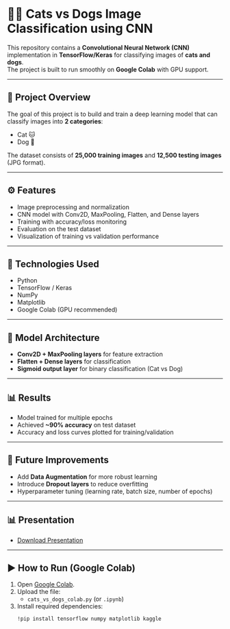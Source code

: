 # 🐶🐱 Cats vs Dogs Image Classification using CNN

This repository contains a **Convolutional Neural Network (CNN)** implementation in **TensorFlow/Keras** for classifying images of **cats and dogs**.  
The project is built to run smoothly on **Google Colab** with GPU support.

---

## 📌 Project Overview
The goal of this project is to build and train a deep learning model that can classify images into **2 categories**:
- Cat 🐱
- Dog 🐶

The dataset consists of **25,000 training images** and **12,500 testing images** (JPG format).  

---

## ⚙️ Features
- Image preprocessing and normalization  
- CNN model with Conv2D, MaxPooling, Flatten, and Dense layers  
- Training with accuracy/loss monitoring  
- Evaluation on the test dataset  
- Visualization of training vs validation performance  

---

## 🚀 Technologies Used
- Python  
- TensorFlow / Keras  
- NumPy  
- Matplotlib  
- Google Colab (GPU recommended)  

---

## 🧩 Model Architecture
- **Conv2D + MaxPooling layers** for feature extraction  
- **Flatten + Dense layers** for classification  
- **Sigmoid output layer** for binary classification (Cat vs Dog)  

---

## 📊 Results
- Model trained for multiple epochs  
- Achieved **~90% accuracy** on test dataset  
- Accuracy and loss curves plotted for training/validation  

---

## 🔮 Future Improvements
- Add **Data Augmentation** for more robust learning  
- Introduce **Dropout layers** to reduce overfitting  
- Hyperparameter tuning (learning rate, batch size, number of epochs)  

---

## 📊 Presentation
- [Download Presentation](https://github.com/Faizi0952112/DataScience-Projects/blob/main/deepLearning/Cat_vs_Dog_CNN/doc/Cats-vs-Dogs-Image-Classification.pptx)

---

## ▶️ How to Run (Google Colab)

1. Open [Google Colab](https://colab.research.google.com/).  
2. Upload the file:  
   - `cats_vs_dogs_colab.py` (or `.ipynb`)  
3. Install required dependencies:
   ```bash
   !pip install tensorflow numpy matplotlib kaggle
